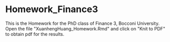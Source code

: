 # Homework_Finance3

This is the Homework for the PhD class of Finance 3, Bocconi University.
Open the file "XuanhengHuang_Homework.Rmd" and click on "Knit to PDF" to obtain pdf for the results.
